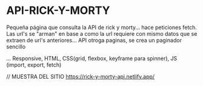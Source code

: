 # API-RICK-Y-MORTY
Pequeña página que consulta la API de rick y morty... hace peticiones fetch. Las url's se "arman" en base a como la url 
requiere con mismo datos que se extraen de url's anteriores... API otroga paginas, se crea un paginador sencillo

...
Responsive, HTML, CSS(grid, flexbox, keyframe para spinner), JS (import, export, fetch) 

//
MUESTRA DEL SITIO
https://rick-y-morty-api.netlify.app/
